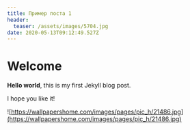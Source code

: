 ```yaml
---
title: Пример поста 1
header:
  teaser: /assets/images/5704.jpg
date: 2020-05-13T09:12:49.527Z
---
```

# Welcome

**Hello world**, this is my first Jekyll blog post.

I hope you like it!

![https://wallpapershome.com/images/pages/pic_h/21486.jpg](https://wallpapershome.com/images/pages/pic_h/21486.jpg)